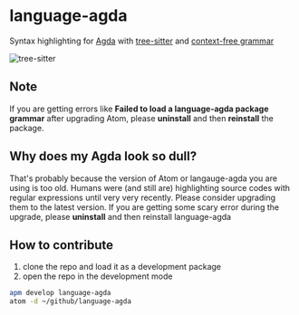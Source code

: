 # language-agda

Syntax highlighting for [Agda](http://agda.readthedocs.io) with [tree-sitter](https://github.com/tree-sitter/tree-sitter) and  [context-free grammar](https://github.com/tree-sitter/tree-sitter-agda)

![tree-sitter](https://i.imgur.com/7Pfmqjv.png)

## Note

If you are getting errors like **Failed to load a language-agda package grammar** after upgrading Atom, please **uninstall** and then **reinstall** the package.

## Why does my Agda look so dull?

That's probably because the version of Atom or langauge-agda you are using is too old.
Humans were (and still are) highlighting source codes with regular expressions until very very recently.
Please consider upgrading them to the latest version.
If you are getting some scary error during the upgrade, please **uninstall** and then reinstall language-agda

## How to contribute

1. clone the repo and load it as a development package
2. open the repo in the development mode

```bash
apm develop language-agda
atom -d ~/github/language-agda
```
